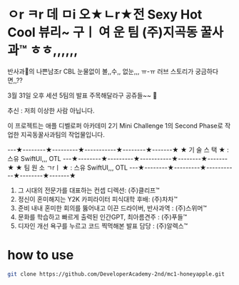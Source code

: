 # ㅇr ㅋr 데 ㅁi 오★ㄴr★전 Sexy Hot Cool 뷰리~ 구ㅣ 여 운 팀 (주)지곡동 꿀사과™ ㅎㅎ,,,,,,



반사과🍎의 나쁜남조r CBL 눈물없이 볼,,수,, 없눈,,, ㅠ-ㅠ 러브 스토리가 궁금하다면,,??

3월 31일 오후 세션 5팀의 발표 주목해달라구 공쥬들~~ 👾

추신 : 저희 이상한 사람 아닙니다.

이 프로젝트는 애플 디벨로퍼 아카데미 2기 Mini Challenge 1의 Second Phase로 작업한 지곡동꿀사과팀의 작업물입니다. 

---★--------★---------★-----------★--------★-------★
★ 기 술 스 택 ★  : 스유 SwiftUI,,, OTL
---★--------★---------★-----------★--------★-------★
★ 팀 원 소 ㄱrㅣ ★  : 스유 SwiftUI,,, OTL
---★--------★---------★-----------★--------★-------★
1. 그 시대의 전문가를 대표하는 컨셉 디렉션: (주)클리프™ 
2. 정신이 혼미해지는 Y2K 카피라이터 피식대학 후배: (주)차차™
3. 준비 내내 혼미한 회의를 뚫어내고 이끈 드라이버, 반사과역 : (주)스위머™
4. 문화를 학습하고 빠르게 출력된 인간GPT, 최아름견주 : (주)푸들™
5. 디자인 개선 욕구를 누르고 코드 찍먹해본 발표 담당 : (주)알렉스™


# how to use

```zsh
git clone https://github.com/DeveloperAcademy-2nd/mc1-honeyapple.git
```

